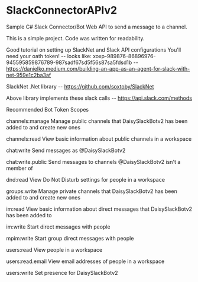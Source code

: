 # SlackConnectorAPIv2

Sample C# Slack Connector/Bot Web API to send a message to a channel.

This is a simple project. Code was written for readability.

Good tutorial on setting up SlackNet and Slack API configurations
You'll need your oath token!
-- looks like: xoxp-989876-86896976-945595859876789-987sadf67sd5f56s87sa5fdsd1b
-- https://danielko.medium.com/building-an-app-as-an-agent-for-slack-with-net-959e1c2ba3af

SlackNet .Net library
-- https://github.com/soxtoby/SlackNet

Above library implements these slack calls
-- https://api.slack.com/methods

Recommended Bot Token Scopes

channels:manage
Manage public channels that DaisySlackBotv2 has been added to and create new ones

channels:read
View basic information about public channels in a workspace

chat:write
Send messages as @DaisySlackBotv2

chat:write.public
Send messages to channels @DaisySlackBotv2 isn't a member of

dnd:read
View Do Not Disturb settings for people in a workspace

groups:write
Manage private channels that DaisySlackBotv2 has been added to and create new ones

im:read
View basic information about direct messages that DaisySlackBotv2 has been added to

im:write
Start direct messages with people

mpim:write
Start group direct messages with people

users:read
View people in a workspace

users:read.email
View email addresses of people in a workspace

users:write
Set presence for DaisySlackBotv2